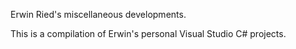 Erwin Ried's miscellaneous developments.

This is a compilation of Erwin's personal Visual Studio C# projects.